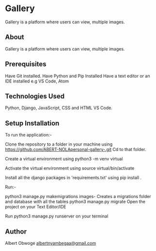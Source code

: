 # Gallery
Gallery is a platform where users can view, multiple images.
## About
Gallery is a platform where users can view, multiple images.

## Prerequisites
Have Git installed.
Have Python and Pip Installed
Have a text editor or an IDE installed e.g VS Code, Atom
## Technologies Used
Python, Django, JavaScript, CSS and HTML
VS Code.
## Setup Installation
To run the application:-

Clone the repository to a folder in your machine using https://github.com/ABERT-NOLApersonal-gallery-.git
Cd to that folder.

Create a virtual environment using python3 -m venv virtual

Activate the virtual environment using source virtual/bin/activate

Install all the django packages in 'requirements.txt' using pip install <package-name>.

Run:-

python3 manage.py makemigrations images- Creates a migrations folder and database with all the tables
python3 manage.py migrate
Open the project on your Text Editor/IDE

Run python3 manage.py runserver on your terminal

## Author
Albert Obwoge
albertnyambegaa@gmail.com


